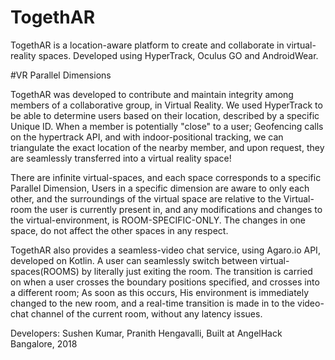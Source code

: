 # TogethAR

TogethAR is a location-aware platform to create and collaborate in virtual-reality spaces.
Developed using HyperTrack, Oculus GO and AndroidWear.

#VR Parallel Dimensions

TogethAR was developed to contribute and maintain integrity among members of a collaborative group, in Virtual Reality. We used HyperTrack to be able to determine users based on their location, described by a specific Unique ID.
When a member is potentially "close" to a user; Geofencing calls on the hypertrack API, and with indoor-positional tracking, we can triangulate the exact location of the nearby member, and upon request, they are seamlessly transferred into a virtual reality space!

There are infinite virtual-spaces, and each space corresponds to a specific Parallel Dimension, Users in a specific dimension are aware to only each other, and the surroundings of the virtual space are relative to the Virtual-room the user is currently present in, and any modifications and changes to the virtual-environment, is ROOM-SPECIFIC-ONLY. The changes in one space, do not affect the other spaces in any respect.

TogethAR also provides a seamless-video chat service, using Agaro.io API, developed on Kotlin.
A user can seamlessly switch between virtual-spaces(ROOMS) by literally just exiting the room.
The transition is carried on when a user crosses the boundary positions specified, and crosses into a different room; As soon as this occurs, His environment is immediately changed to the new room, and a real-time transition is made in to the video-chat channel of the current room, without any latency issues.

Developers: Sushen Kumar, Pranith Hengavalli, Built at AngelHack Bangalore, 2018
